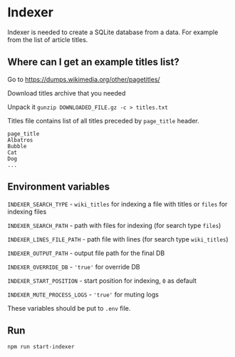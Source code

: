 # Indexer

Indexer is needed to create a SQLite database from a data. For example from the list of article titles.

## Where can I get an example titles list?

Go to https://dumps.wikimedia.org/other/pagetitles/

Download titles archive that you needed

Unpack it `gunzip DOWNLOADED_FILE.gz -c > titles.txt`

Titles file contains list of all titles preceded by `page_title` header.

```
page_title
Albatros
Bubble
Cat
Dog
...
```

## Environment variables

`INDEXER_SEARCH_TYPE` - `wiki_titles` for indexing a file with titles or `files` for indexing files

`INDEXER_SEARCH_PATH` - path with files for indexing (for search type `files`)

`INDEXER_LINES_FILE_PATH` - path file with lines (for search type `wiki_titles`)

`INDEXER_OUTPUT_PATH` - output file path for the final DB

`INDEXER_OVERRIDE_DB` - `'true'` for override DB

`INDEXER_START_POSITION` - start position for indexing, `0` as default

`INDEXER_MUTE_PROCESS_LOGS` - `'true'` for muting logs

These variables should be put to `.env` file.

## Run

`npm run start-indexer`
